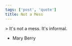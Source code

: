 ```yaml
---
tags: ['post', 'quote']
title: Not a Mess
---
```


\> It's not a mess. It's informal.

- Mary Berry
